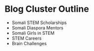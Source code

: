 # Blog Cluster Outline

- Somali STEM Scholarships
- Somali Diaspora Mentors
- Somali Girls in STEM
- STEM Careers
- Brain Challenges
